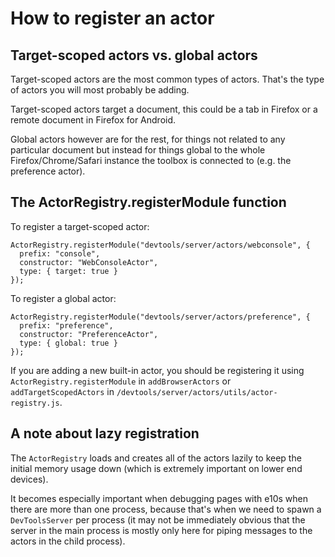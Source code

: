 # How to register an actor

## Target-scoped actors vs. global actors

Target-scoped actors are the most common types of actors. That's the type of actors you will most probably be adding.

Target-scoped actors target a document, this could be a tab in Firefox or a remote document in Firefox for Android.

Global actors however are for the rest, for things not related to any particular document but instead for things global to the whole Firefox/Chrome/Safari instance the toolbox is connected to (e.g. the preference actor).

## The ActorRegistry.registerModule function

To register a target-scoped actor:

```
ActorRegistry.registerModule("devtools/server/actors/webconsole", {
  prefix: "console",
  constructor: "WebConsoleActor",
  type: { target: true }
});
```

To register a global actor:

```
ActorRegistry.registerModule("devtools/server/actors/preference", {
  prefix: "preference",
  constructor: "PreferenceActor",
  type: { global: true }
});
```

If you are adding a new built-in actor, you should be registering it using `ActorRegistry.registerModule` in `addBrowserActors` or `addTargetScopedActors` in `/devtools/server/actors/utils/actor-registry.js`.

## A note about lazy registration

The `ActorRegistry` loads and creates all of the actors lazily to keep the initial memory usage down (which is extremely important on lower end devices).

It becomes especially important when debugging pages with e10s when there are more than one process, because that's when we need to spawn a `DevToolsServer` per process (it may not be immediately obvious that the server in the main process is mostly only here for piping messages to the actors in the child process).
